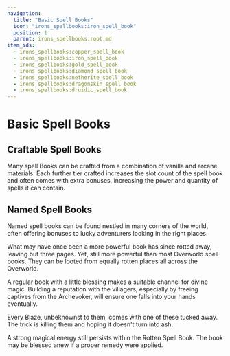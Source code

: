 ```yaml
---
navigation:
  title: "Basic Spell Books"
  icon: "irons_spellbooks:iron_spell_book"
  position: 1
  parent: irons_spellbooks:root.md
item_ids:
  - irons_spellbooks:copper_spell_book
  - irons_spellbooks:iron_spell_book
  - irons_spellbooks:gold_spell_book
  - irons_spellbooks:diamond_spell_book
  - irons_spellbooks:netherite_spell_book
  - irons_spellbooks:dragonskin_spell_book
  - irons_spellbooks:druidic_spell_book
---
```


# Basic Spell Books

## Craftable Spell Books

Many spell Books can be crafted from a combination of vanilla and arcane materials. Each further tier crafted increases the slot count of the spell book and often comes with extra bonuses, increasing the power and quantity of spells it can contain.



<Recipe id="irons_spellbooks:copper_spell_book" />

<Recipe id="irons_spellbooks:iron_spell_book" />



<Recipe id="irons_spellbooks:gold_spell_book" />

<Recipe id="irons_spellbooks:diamond_spell_book" />



<Recipe id="irons_spellbooks:netherite_spell_book" />

<Recipe id="irons_spellbooks:dragonskin_spell_book" />

## Named Spell Books

Named spell books can be found nestled in many corners of the world, often offering bonuses to lucky adventurers looking in the right places.

<ItemImage id="irons_spellbooks:rotten_spell_book" />

What may have once been a more powerful book has since rotted away, leaving but three pages. Yet, still more powerful than most Overworld spell books. They can be looted from equally rotten places all across the Overworld.

<ItemImage id="irons_spellbooks:villager_spell_book" />

A regular book with a little blessing makes a suitable channel for divine magic. Building a reputation with the villagers, especially by freeing captives from the Archevoker, will ensure one falls into your hands eventually.

<ItemImage id="irons_spellbooks:blaze_spell_book" />

Every Blaze, unbeknownst to them, comes with one of these tucked away. The trick is killing them and hoping it doesn't turn into ash.

A strong magical energy still persists within the Rotten Spell Book. The book may be blessed anew if a proper remedy were applied.

<Recipe id="irons_spellbooks:druidic_spell_book" />

